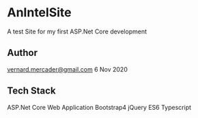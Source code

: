 # AnIntelSite

A test Site for my first ASP.Net Core development

## Author

vernard.mercader@gmail.com
6 Nov 2020

## Tech Stack

ASP.Net Core Web Application
Bootstrap4
jQuery
ES6
Typescript
